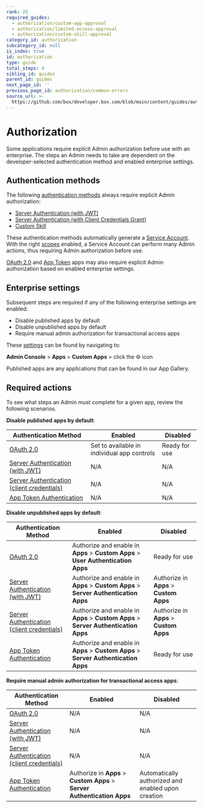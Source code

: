 ```yaml
---
rank: 25
required_guides:
  - authorization/custom-app-approval
  - authorization/limited-access-approval
  - authorization/custom-skill-approval
category_id: authorization
subcategory_id: null
is_index: true
id: authorization
type: guide
total_steps: 4
sibling_id: guides
parent_id: guides
next_page_id: ''
previous_page_id: authorization/common-errors
source_url: >-
  https://github.com/box/developer.box.com/blob/main/content/guides/authorization/index.md
---
```

# Authorization

Some applications require explicit Admin authorization before use with an
enterprise. The steps an Admin needs to take are dependent on the
developer-selected authentication method and enabled enterprise settings.

## Authentication methods

The following [authentication methods][auth] always require explicit Admin
authorization:

- [Server Authentication (with JWT)][jwt]
- [Server Authentication (with Client Credentials Grant)][cc]
- [Custom Skill][skill]

These authentication methods automatically generate a [Service Account][sa].
With the right [scopes][scopes] enabled, a Service Account can perform many
Admin actions, thus requiring Admin authorization before use. 

[OAuth 2.0][oauth] and [App Token][apptoken] apps may also require explicit
Admin authorization based on enabled enterprise settings. 

## Enterprise settings

Subsequent steps are required if any of the following enterprise settings are
enabled: 

- Disable published apps by default
- Disable unpublished apps by default
- Require manual admin authorization for transactional access apps

These [settings][setting] can be found by navigating to: 

**Admin Console** > **Apps** > **Custom Apps** > click the ⚙ icon

<Message tip>

Published apps are any applications that can be found in our App Gallery.

</Message>

## Required actions

To see what steps an Admin must complete for a given app, review the following
scenarios.

<!-- markdownlint-disable line-length -->

<!--alex ignore-->

**Disable published apps by default**:

| Authentication Method                            | Enabled                                     | Disabled
| ------------------------------------------------ | ------------------------------------------- | -------------- |
|[OAuth 2.0][standauth]                            | Set to available in individual app controls | Ready for use  |
|[Server Authentication (with JWT)][jwt]           | N/A                                         | N/A            |
|[Server Authentication (client credentials)][cc]  | N/A                                         | N/A            |
|[App Token Authentication][apptoken]              | N/A                                         | N/A            |

**Disable unpublished apps by default**:

| Authentication Method                            | Enabled                                                                             | Disabled
| ------------------------------------------------ | ----------------------------------------------------------------------------------- | --------------------------------------- |
|[OAuth 2.0][standauth]                            | Authorize and enable in **Apps** > **Custom Apps** > **User Authentication Apps**   | Ready for use                           |
|[Server Authentication (with JWT)][jwt]           | Authorize and enable in **Apps** > **Custom Apps** > **Server Authentication Apps** | Authorize in **Apps** > **Custom Apps** |
|[Server Authentication (client credentials)][cc]  | Authorize and enable in **Apps** > **Custom Apps** > **Server Authentication Apps** | Authorize in **Apps** > **Custom Apps** |
|[App Token Authentication][apptoken]              | Authorize and enable in **Apps** > **Custom Apps** > **Server Authentication Apps** | Ready for use                           |

**Require manual admin authorization for transactional access apps**:

| Authentication Method                            | Enabled                                                                  | Disabled                                             |
| ------------------------------------------------ | ------------------------------------------------------------------------ | ---------------------------------------------------- |
|[OAuth 2.0][standauth]                            | N/A                                                                      | N/A                                                  |
|[Server Authentication (with JWT)][jwt]           | N/A                                                                      | N/A                                                  |
|[Server Authentication (client credentials)][cc]  | N/A                                                                      | N/A                                                  |
|[App Token Authentication][apptoken]              | Authorize in **Apps** > **Custom Apps** > **Server Authentication Apps** | Automatically authorized and enabled upon creation   |

<!--alex enable-->

<!-- markdownlint-enable line-length -->

[auth]: g://authentication/select
<!-- i18n-enable localize-links -->

[setting]: https://support.box.com/hc/en-us/articles/360044196653-Managing-custom-apps
<!-- i18n-disable localize-links -->

[sa]: g://getting-started/user-types/service-account
[scopes]: g://api-calls/permissions-and-errors/scopes
[ag]: g://applications/app-gallery
[standauth]: g://authentication/oauth2
[jwt]: g://authentication/jwt
[cc]: g://authentication/client-credentials
[apptoken]: g://authentication/app-token
[skill]: g://applications/custom-skills
[oauth]: g://authentication/oauth2